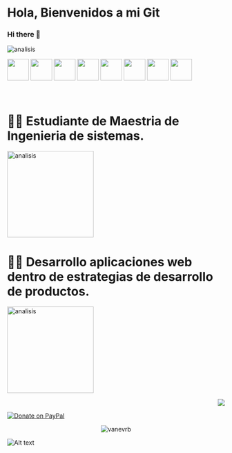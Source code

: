 # Hola, Bienvenidos a mi Git
### Hi there 👋
<img  alt="analisis" src="https://github.com/vanevrb/vanevrb/blob/master/banner1.png"> 
<br>

<code><a href="https://analytics.google.com/" target="_blank"><img height="50" src="https://www.vectorlogo.zone/logos/google_analytics/google_analytics-ar21.svg"></a></code>
<code><a href="https://git-scm.com/" target="_blank"><img height="50" src="https://www.vectorlogo.zone/logos/git-scm/git-scm-ar21.svg"></a></code>
<code><a href="https://www.mysql.com/" target="_blank"><img height="50" src="https://www.vectorlogo.zone/logos/mysql/mysql-ar21.svg"></a></code>
<code><a href="https://www.qlik.com/" target="_blank"><img height="50" src="https://github.com/detain/svg-logos/blob/master/svg/qlik-sense.svg"></a></code>
<code><a href="https://www.json.org/" target="_blank"><img height="50" src="https://www.vectorlogo.zone/logos/json/json-ar21.svg"></a></code>
<code><a href="https://www.javascript.com/" target="_blank"><img height="50" src="https://www.vectorlogo.zone/logos/javascript/javascript-ar21.svg"></a></code>
<code><a href="https://cloud.google.com/" target="_blank"><img height="50" src="https://www.vectorlogo.zone/logos/google_cloud/google_cloud-ar21.svg"></a></code>
<code><a href="https://aws.amazon.com/" target="_blank"><img height="50" src="https://www.vectorlogo.zone/logos/amazon_aws/amazon_aws-ar21.svg"></a></code>
<br><br>
<br>
<p align="center">

# 👩‍💼  Estudiante de Maestria de Ingenieria de sistemas.

<img width="200" alt="analisis" src="https://github.com/vanevrb/vanevrb/blob/master/student.jpg"> 
</p>
<p align="center">


# 💁‍♀️ Desarrollo aplicaciones web dentro de estrategias de desarrollo de productos.

<img width="200" alt="analisis" src="https://github.com/vanevrb/vanevrb/blob/master/analytics.png"> 


<!--
🔭 Este es Mi primer Markdown ... para conocer la sintaxis Markdown ingresa a [¿Que es Markdown ... ?](https://www.twitch.tv/videos/699621601).
</p>

![Avatar](https://github.com/vanevrb/vanevrb/blob/master/analytics.png)

**vanevrb/vanevrb** is a ✨ _special_ ✨ repository because its `README.md` (this file) appears on your GitHub profile.

Here are some ideas to get you started:

- 🔭 I’m currently working on ...
- 🌱 I’m currently learning ...
- 👯 I’m looking to collaborate on ...
- 🤔 I’m looking for help with ...
- 💬 Ask me about ...
- 📫 How to reach me: ...
- 😄 Pronouns: ...
- ⚡ Fun fact: ...
-->
<!--
**Visitor Count :**
<br>-->
<div style="text-align: right"> 

![](https://profile-counter.glitch.me/vanevrb/count.svg) 
</div>


[![Donate on PayPal](https://img.shields.io/badge/--paypal?label=PayPal&logo=PayPal&style=social)](https://www.paypal.me/)

<p align="center">
	<img src=https://github-readme-stats.vercel.app/api?username=vanevrb&show_icons=true alt=vanevrb />
	
![Alt text](https://octodex.github.com/images/stormtroopocat.jpg "The Stormtroopocat")

	
</p>


